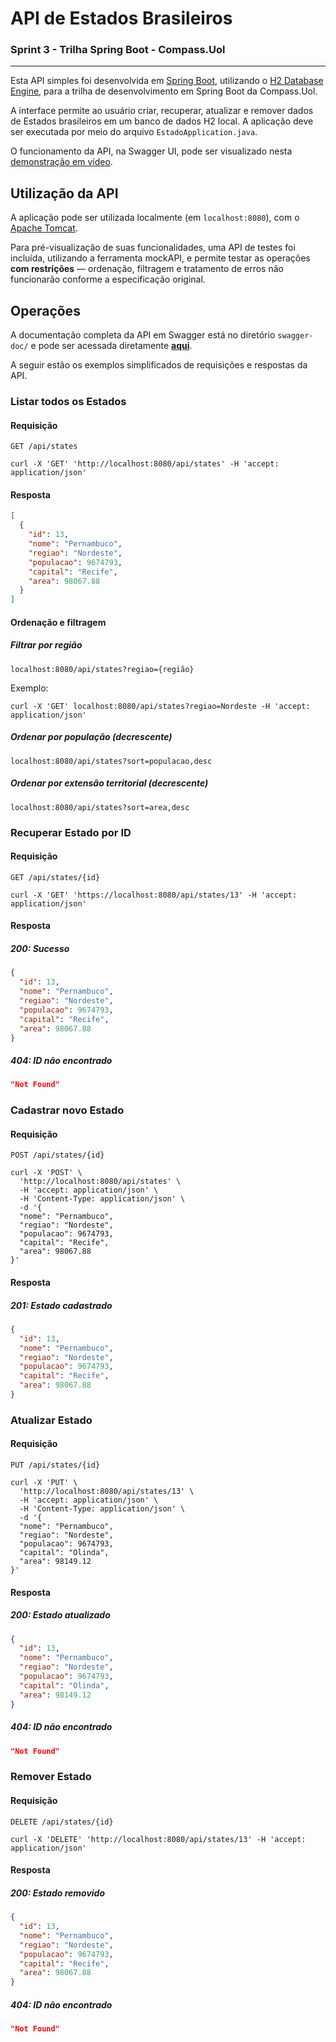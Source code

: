 # API de Estados Brasileiros

### Sprint 3 - Trilha Spring Boot - Compass.Uol

---

Esta API simples foi desenvolvida em [Spring Boot](https://spring.io/projects/spring-boot),
utilizando o [H2 Database Engine](https://www.h2database.com/html/main.html), para a trilha
de desenvolvimento em Spring Boot da Compass.Uol.

A interface permite ao usuário criar, recuperar, atualizar e remover dados de Estados
brasileiros em um banco de dados H2 local. A aplicação deve ser executada por meio do
arquivo `EstadoApplication.java`.

O funcionamento da API, na Swagger UI, pode ser visualizado nesta
[demonstração em vídeo](https://www.youtube.com/watch?v=6le4T7e6krU).

## Utilização da API

A aplicação pode ser utilizada localmente (em `localhost:8080`), com o
[Apache Tomcat](https://tomcat.apache.org/tomcat-9.0-doc/).

Para pré-visualização de suas funcionalidades, uma API de testes foi incluída, utilizando
a ferramenta mockAPI, e permite testar as operações **com restrições** — ordenação,
filtragem e tratamento de erros não funcionarão conforme a especificação original.

## Operações

A documentação completa da API em Swagger está no diretório `swagger-doc/` e pode ser
acessada diretamente [**aqui**](https://github.com/pedro-as/compass-sprint3/tree/main/swagger-doc).

A seguir estão os exemplos simplificados de requisições e respostas da API.

### Listar todos os Estados

#### Requisição

`GET /api/states`

```curl
curl -X 'GET' 'http://localhost:8080/api/states' -H 'accept: application/json'
```

#### Resposta

```json
[
  {
    "id": 13,
    "nome": "Pernambuco",
    "regiao": "Nordeste",
    "populacao": 9674793,
    "capital": "Recife",
    "area": 98067.88
  }
]
```

#### Ordenação e filtragem

##### Filtrar por região

`localhost:8080/api/states?regiao={região}`

Exemplo:

```curl
curl -X 'GET' localhost:8080/api/states?regiao=Nordeste -H 'accept: application/json'
```

##### Ordenar por população (decrescente)

`localhost:8080/api/states?sort=populacao,desc`

##### Ordenar por extensão territorial (decrescente)

`localhost:8080/api/states?sort=area,desc`

### Recuperar Estado por ID

#### Requisição

`GET /api/states/{id}`

```curl
curl -X 'GET' 'https://localhost:8080/api/states/13' -H 'accept: application/json'
```

#### Resposta

##### 200: Sucesso

```json
{
  "id": 13,
  "nome": "Pernambuco",
  "regiao": "Nordeste",
  "populacao": 9674793,
  "capital": "Recife",
  "area": 98067.88
}
```

##### 404: ID não encontrado
```json
"Not Found"
```

### Cadastrar novo Estado

#### Requisição

`POST /api/states/{id}`

```curl
curl -X 'POST' \
  'http://localhost:8080/api/states' \
  -H 'accept: application/json' \
  -H 'Content-Type: application/json' \
  -d '{
  "nome": "Pernambuco",
  "regiao": "Nordeste",
  "populacao": 9674793,
  "capital": "Recife",
  "area": 98067.88
}'
```

#### Resposta

##### 201: Estado cadastrado

```json
{
  "id": 13,
  "nome": "Pernambuco",
  "regiao": "Nordeste",
  "populacao": 9674793,
  "capital": "Recife",
  "area": 98067.88
}
```

### Atualizar Estado

#### Requisição

`PUT /api/states/{id}`

```curl
curl -X 'PUT' \
  'http://localhost:8080/api/states/13' \
  -H 'accept: application/json' \
  -H 'Content-Type: application/json' \
  -d '{
  "nome": "Pernambuco",
  "regiao": "Nordeste",
  "populacao": 9674793,
  "capital": "Olinda",
  "area": 98149.12
}'
```

#### Resposta

##### 200: Estado atualizado

```json
{
  "id": 13,
  "nome": "Pernambuco",
  "regiao": "Nordeste",
  "populacao": 9674793,
  "capital": "Olinda",
  "area": 98149.12
}
```

##### 404: ID não encontrado

```json
"Not Found"
```

### Remover Estado

#### Requisição

`DELETE /api/states/{id}`

```curl
curl -X 'DELETE' 'http://localhost:8080/api/states/13' -H 'accept: application/json'
```

#### Resposta

##### 200: Estado removido

```json
{
  "id": 13,
  "nome": "Pernambuco",
  "regiao": "Nordeste",
  "populacao": 9674793,
  "capital": "Recife",
  "area": 98067.88
}
```

##### 404: ID não encontrado

```json
"Not Found"
```
